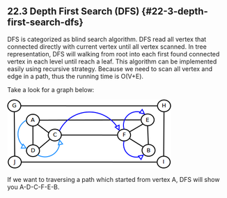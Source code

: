 ## 22.3 Depth First Search (DFS) {#22-3-depth-first-search-dfs}

DFS is categorized as blind search algorithm. DFS read all vertex that connected directly with current vertex until all vertex scanned. In tree representation, DFS will walking from root into each first found connected vertex in each level until reach a leaf. This algorithm can be implemented easily using recursive strategy. Because we need to scan all vertex and edge in a path, thus the running time is Ο(V+E).

Take a look for a graph below:

![](../assets/image4.png)

If we want to traversing a path which started from vertex A, DFS will show you A-D-C-F-E-B.
